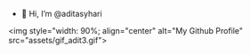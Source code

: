 - 👋 Hi, I’m @aditasyhari

<img style="width: 90%; align="center" alt="My Github Profile" src="assets/gif_adit3.gif"> </img>
